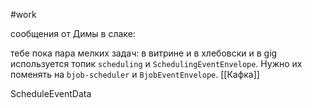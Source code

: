 #work 

сообщения от Димы в слаке:

тебе пока пара мелких задач: в витрине и в хлебовски и в gig используется топик `scheduling` и `SchedulingEventEnvelope`. Нужно их поменять на `bjob-scheduler` и `BjobEventEnvelope`. [[Кафка]]

ScheduleEventData










